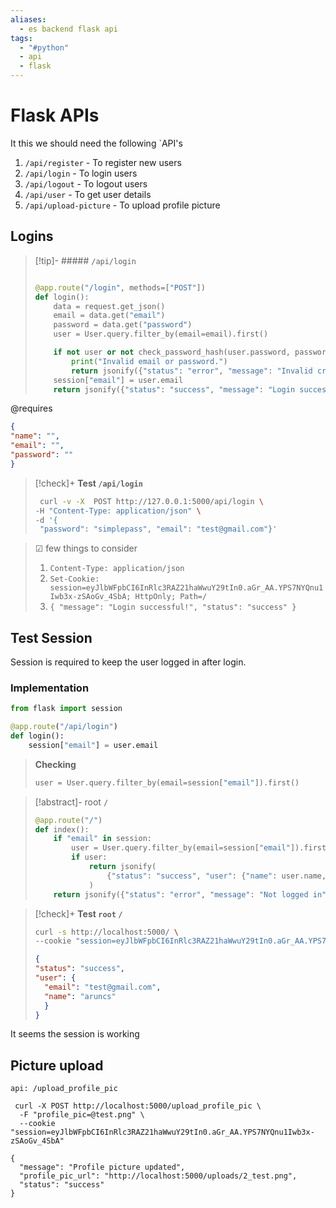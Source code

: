 ```yaml
---
aliases:
  - es backend flask api
tags:
  - "#python"
  - api
  - flask
---
```

# Flask APIs
It this we should need the following `API's
1. `/api/register` - To register new users
2. `/api/login` - To login users
3. `/api/logout` - To logout users
4. `/api/user` - To get user details
5. `/api/upload-picture` - To upload profile picture


## Logins

> [!tip]- ##### `/api/login` 
> ```python
> 
> @app.route("/login", methods=["POST"])
> def login():
>     data = request.get_json()
>     email = data.get("email")
>     password = data.get("password")
>     user = User.query.filter_by(email=email).first()
> 
>     if not user or not check_password_hash(user.password, password):
>         print("Invalid email or password.")
>         return jsonify({"status": "error", "message": "Invalid credentials"}), 401
>     session["email"] = user.email
>     return jsonify({"status": "success", "message": "Login successful!"}), 200
> 
> ```

@requires 
```json
{
"name": "",
"email": "",
"password": ""
}
```


> [!check]+ **Test `/api/login`**
> ```bash
>  curl -v -X  POST http://127.0.0.1:5000/api/login \
> -H "Content-Type: application/json" \
> -d '{
>  "password": "simplepass", "email": "test@gmail.com"}'
> ```

> ☑ few things to consider 
> 1. `Content-Type: application/json`
> 2. `Set-Cookie: session=eyJlbWFpbCI6InRlc3RAZ21haWwuY29tIn0.aGr_AA.YPS7NYQnu1Iwb3x-zSAoGv_4SbA; HttpOnly; Path=/`
> 3. `{ "message": "Login successful!", "status": "success" }`

## Test Session 
Session is required to keep the user logged in after login.

### Implementation 
```python
from flask import session 

@app.route("/api/login")
def login():
    session["email"] = user.email
```
> **Checking**
> ```python
> user = User.query.filter_by(email=session["email"]).first()
>```


> [!abstract]- root `/`
> ```python
> @app.route("/")
> def index():
>     if "email" in session:
>         user = User.query.filter_by(email=session["email"]).first()
>         if user:
>             return jsonify(
>                 {"status": "success", "user": {"name": user.name, "email": user.email}}
>             )
>     return jsonify({"status": "error", "message": "Not logged in"}), 401
> ```

>[!check]+ **Test `root` `/`**
>```bash
>curl -s http://localhost:5000/ \
  >--cookie "session=eyJlbWFpbCI6InRlc3RAZ21haWwuY29tIn0.aGr_AA.YPS7NYQnu1Iwb3x-zSAoGv_4SbA"
>```
>```json
>{
> "status": "success", 
> "user": {
> 	"email": "test@gmail.com", 
> 	"name": "aruncs"
>   }
> }
>```

It seems the session is working 

## Picture upload
```
api: /upload_profile_pic
```




```
 curl -X POST http://localhost:5000/upload_profile_pic \
  -F "profile_pic=@test.png" \
  --cookie "session=eyJlbWFpbCI6InRlc3RAZ21haWwuY29tIn0.aGr_AA.YPS7NYQnu1Iwb3x-zSAoGv_4SbA"

{
  "message": "Profile picture updated",
  "profile_pic_url": "http://localhost:5000/uploads/2_test.png",
  "status": "success"
}

```